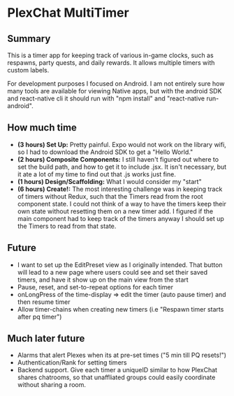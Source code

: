 PlexChat MultiTimer
===================


Summary
-------

This is a timer app for keeping track of various in-game clocks, such as respawns, party quests, and daily rewards. It allows multiple timers with custom labels.

For development purposes I focused on Android. I am not entirely sure how many tools are available for viewing Native apps, but with the android SDK and react-native cli it should run with "npm install" and "react-native run-android".

How much time
-------------
 *  **(3 hours) Set Up:** Pretty painful. Expo would not work on the library wifi, so I had to download the Android SDK to get a "Hello World."
 *  **(2 hours) Composite Components:** I still haven't figured out where to set the build path, and how to get it to include .jsx. It isn't necessary, but it ate a lot of my time to find out that .js works just fine.
 *  **(1 hours) Design/Scaffolding:** What I would consider my "start"
 *  **(6 hours) Create!:** The most interesting challenge was in keeping track of timers without Redux, such that the Timers read from the root component state. I could not think of a way to have the timers keep their own state without resetting them on a new timer add. I figured if the main component had to keep track of the timers anyway I should set up the Timers to read from that state.

Future
------
 * I want to set up the EditPreset view as I originally intended. That button will lead to a new page where users could see and set their saved timers, and have it show up on the main view from the start
 * Pause, reset, and set-to-repeat options for each timer
 * onLongPress of the time-display => edit the timer (auto pause timer) and then resume timer
 * Allow timer-chains when creating new timers (i.e "Respawn timer starts after pq timer")

Much later future
-----------------
 * Alarms that alert Plexes when its at pre-set times ("5 min till PQ resets!")
 * Authentication/Rank for setting timers
 * Backend support. Give each timer a uniqueID similar to how PlexChat shares chatrooms, so that unaffliated groups could easily coordinate without sharing a room.